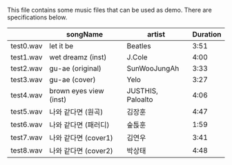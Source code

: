 This file contains some music files that can be used as demo. There are specifications below.

|           | songName               | artist            | Duration |
|-----------|------------------------|-------------------|----------|
| test0.wav | let it be              | Beatles           | 3:51     |
| test1.wav | wet dreamz (inst)      | J.Cole            | 4:00     |
| test2.wav | gu-ae (original)       | SunWooJungAh      | 3:33     |
| test3.wav | gu-ae (cover)          | Yelo              | 3:27     |
| test4.wav | brown eyes view (inst) | JUSTHIS, Paloalto | 4:06     |
| test5.wav | 나와 같다면 (원곡)     | 김장훈            | 4:47     |
| test6.wav | 나와 같다면 (패러디)   | 숲튽훈            | 1:59     |
| test7.wav | 나와 같다면 (cover1)   | 김연우            | 3:41     |
| test8.wav | 나와 같다면 (cover2)   | 박상태            | 4:48     |